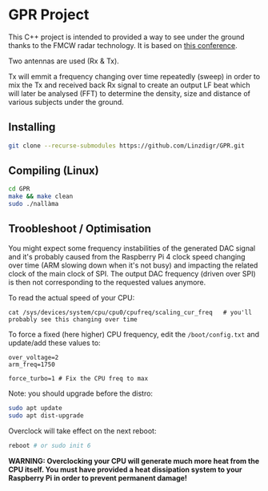 # GPR Project

This C++ project is intended to provided a way to see under the ground thanks to the FMCW radar technology. It is based on [this conference](https://gpradar.eu/onewebmedia/TU1208_GPRforeducationaluse_November2017_FerraraChizhPietrelli.pdf).

Two antennas are used (Rx & Tx).

Tx will emmit a frequency changing over time repeatedly (sweep) in order to mix the Tx and received back Rx signal to create an output LF beat which will later be analysed (FFT) to determine the density, size and distance of various subjects under the ground.

## Installing
```sh
git clone --recurse-submodules https://github.com/Linzdigr/GPR.git
```

## Compiling (Linux)
```sh
cd GPR
make && make clean
sudo ./nallàma
```

## Troobleshoot / Optimisation

You might expect some frequency instabilities of the generated DAC signal and it's probably caused from the Raspberry Pi 4 clock speed changing over time (ARM slowing down when it's not busy) and impacting the related clock of the main clock of SPI. The output DAC frequency (driven over SPI) is then not corresponding to the requested values anymore.

To read the actual speed of your CPU:

```
cat /sys/devices/system/cpu/cpu0/cpufreq/scaling_cur_freq   # you'll probably see this changing over time
```

To force a fixed (here higher) CPU frequency, edit the `/boot/config.txt` and update/add these values to:

```
over_voltage=2
arm_freq=1750

force_turbo=1 # Fix the CPU freq to max 
```

Note: you should upgrade before the distro:

```sh
sudo apt update
sudo apt dist-upgrade
```

Overclock will take effect on the next reboot:

```sh
reboot # or sudo init 6
```

**WARNING: Overclocking your CPU will generate much more heat from the CPU itself. You must have provided a heat dissipation system to your Raspberry Pi in order to prevent permanent damage!**
